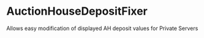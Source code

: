 # AuctionHouseDepositFixer

Allows easy modification of displayed AH deposit values for Private Servers
